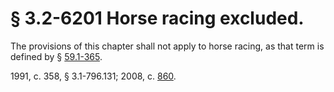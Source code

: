 # § 3.2-6201 Horse racing excluded.

<p>The provisions of this chapter shall not apply to horse racing, as that term is defined by § <a href='http://law.lis.virginia.gov/vacode/59.1-365/'>59.1-365</a>.</p><p>1991, c. 358, § 3.1-796.131; 2008, c. <a href='http://lis.virginia.gov/cgi-bin/legp604.exe?081+ful+CHAP0860'>860</a>.</p>